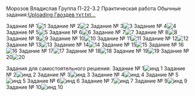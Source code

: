 Морозов Владислав
Группа П-22-3.2
Практическая работа
Обычные задания:[Uploading Гвоздев тхт.txt…]()

Задание № 1![1](https://github.com/user-attachments/assets/6f404e28-9809-406b-a360-88876f019d1a)
Задание № 2![2](https://github.com/user-attachments/assets/34a6322b-3335-4354-8d72-d337d4831a70)
Задание № 3![3](https://github.com/user-attachments/assets/0cebdfde-ae14-4b40-8928-4b367a52d3c5)
Задание № 4![4](https://github.com/user-attachments/assets/41e02ebe-9295-4edd-9583-192328302686)
Задание № 5![5](https://github.com/user-attachments/assets/ecfef30f-3bf0-41e0-bbb1-138689b7a0ff)
Задание № 6![6](https://github.com/user-attachments/assets/86b2ef4d-aeeb-436d-818d-8778555f009d)
Задание № 7![7](https://github.com/user-attachments/assets/251c7436-7902-44ea-ab35-cce3111cb1d5)
Задание № 8![8](https://github.com/user-attachments/assets/12a49fa8-526a-472c-91a4-b5844847d6a6)
Задание № 9![9](https://github.com/user-attachments/assets/90f04e4f-6e68-43a3-afa1-9c55c776169c)
Задание № 10![10](https://github.com/user-attachments/assets/a36439ef-4787-443d-a8d1-dc604d412188)
Задание № 11![11](https://github.com/user-attachments/assets/51fdfea6-99f6-4e9c-bb76-ea5b285fea1c)
Задание № 12![12](https://github.com/user-attachments/assets/80ac3db8-ad56-4b09-a169-89730aebe363)
Задание № 13![13](https://github.com/user-attachments/assets/93989f0e-fd8b-4711-b141-043284c4ad1e)
Задание № 14![14](https://github.com/user-attachments/assets/bf73489b-5123-4a66-af25-60eb1ebd1547)
Задание № 15![15](https://github.com/user-attachments/assets/5e8f04a8-5306-4a21-bce2-26cf2067bc3e)
Задание № 16![16](https://github.com/user-attachments/assets/5868b987-d595-4adc-985b-0990f4abd9a5)
Задание № 17![17](https://github.com/user-attachments/assets/43b1b3cb-15fe-4010-9264-312341596bac)
Задание № 18![18](https://github.com/user-attachments/assets/b32cd165-f445-46d2-ba76-f0aac37ff2f5)
Задание № 19![19](https://github.com/user-attachments/assets/155b1cca-c372-49d6-bafc-a79a758b066b)
Задание № 20![20](https://github.com/user-attachments/assets/2bbf103a-a370-4a2d-b106-143d3f743962)

Задания для самостоятельного решения: 
Задание № 1![инд 1](https://github.com/user-attachments/assets/bc5943dc-d6cb-4b67-92c5-a92ca61f387a)
Задание № 2![инд 2](https://github.com/user-attachments/assets/5abfdbcf-9e14-40d5-9a48-8526e3d54885)
Задание № 3![инд 3](https://github.com/user-attachments/assets/dd003165-ac42-456b-bf28-ea2318731cb8)
Задание № 4![инд 4](https://github.com/user-attachments/assets/41f4e77c-e57e-408d-b6ce-5c8193521a60)
Задание № 5![инд 5](https://github.com/user-attachments/assets/24b42943-0097-4637-b5b1-7daad5a6b914)
Задание № 6![инд 6](https://github.com/user-attachments/assets/9ed2c45d-e890-46c5-a7ed-880602803035)
Задание № 7![инд 7](https://github.com/user-attachments/assets/5fc8e252-151a-414d-a497-5490856f50ec)
Задание № 9![инд 9](https://github.com/user-attachments/assets/95e30620-0b68-4d26-99f1-7b39a5d4001b)
Задание № 10![инд 10](https://github.com/user-attachments/assets/79d21077-5412-44f2-a9dc-e854f872463a)


